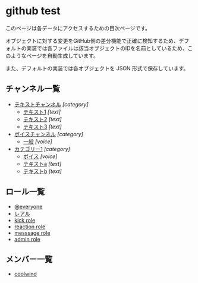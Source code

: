 # github test

このページは各データにアクセスするための目次ページです。

オブジェクトに対する変更をGitHub側の差分機能で正確に検知するため、デフォルトの実装では各ファイルは該当オブジェクトのIDを名前としているため、このようなページを自動生成しています。

また、デフォルトの実装では各オブジェクトを JSON 形式で保存しています。



## チャンネル一覧



- [テキストチャンネル](https://github.com/coolwind0202/log-769408235731157024/blob/main/channels/769408235731157026.json) *[category]*
	- [テキスト1](https://github.com/coolwind0202/log-769408235731157024/blob/main/channels/769408235731157026/769408235731157028.json) *[text]*
	- [テキスト2](https://github.com/coolwind0202/log-769408235731157024/blob/main/channels/769408235731157026/769408368330539018.json) *[text]*
	- [テキスト3](https://github.com/coolwind0202/log-769408235731157024/blob/main/channels/769408235731157026/769408384197460000.json) *[text]*
- [ボイスチャンネル](https://github.com/coolwind0202/log-769408235731157024/blob/main/channels/769408235731157027.json) *[category]*
	- [一般](https://github.com/coolwind0202/log-769408235731157024/blob/main/channels/769408235731157027/769408236222546001.json) *[voice]*
- [カテゴリー1](https://github.com/coolwind0202/log-769408235731157024/blob/main/channels/769408425280405536.json) *[category]*
	- [ボイス](https://github.com/coolwind0202/log-769408235731157024/blob/main/channels/769408425280405536/769408511847039006.json) *[voice]*
	- [テキストa](https://github.com/coolwind0202/log-769408235731157024/blob/main/channels/769408425280405536/769408470088286238.json) *[text]*
	- [テキストb](https://github.com/coolwind0202/log-769408235731157024/blob/main/channels/769408425280405536/769408489629155368.json) *[text]*



## ロール一覧



- [@everyone](https://github.com/coolwind0202/log-769408235731157024/blob/main/roles/769408235731157024.json)
- [レアル](https://github.com/coolwind0202/log-769408235731157024/blob/main/roles/769413395014746113.json)
- [kick role](https://github.com/coolwind0202/log-769408235731157024/blob/main/roles/769408682961666098.json)
- [reaction role](https://github.com/coolwind0202/log-769408235731157024/blob/main/roles/769408663022469122.json)
- [messsage role](https://github.com/coolwind0202/log-769408235731157024/blob/main/roles/769408637877616680.json)
- [admin role](https://github.com/coolwind0202/log-769408235731157024/blob/main/roles/769408575009062923.json)



## メンバー一覧



- [coolwind](https://github.com/coolwind0202/log-769408235731157024/blob/main/members/625576113502027786.json)